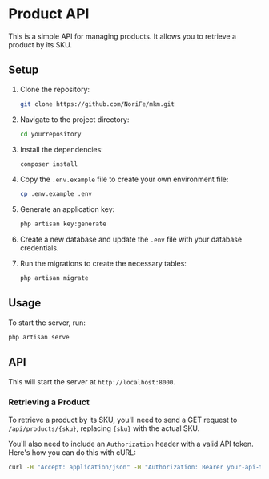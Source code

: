 # Product API

This is a simple API for managing products. It allows you to retrieve a product by its SKU.

## Setup

1. Clone the repository:

    ```bash
    git clone https://github.com/NoriFe/mkm.git
    ```

2. Navigate to the project directory:

    ```bash
    cd yourrepository
    ```

3. Install the dependencies:

    ```bash
    composer install
    ```

4. Copy the `.env.example` file to create your own environment file:

    ```bash
    cp .env.example .env
    ```

5. Generate an application key:

    ```bash
    php artisan key:generate
    ```

6. Create a new database and update the `.env` file with your database credentials.

7. Run the migrations to create the necessary tables:

    ```bash
    php artisan migrate
    ```



## Usage

To start the server, run:

```bash
php artisan serve
```

## API

This will start the server at `http://localhost:8000`.

### Retrieving a Product

To retrieve a product by its SKU, you'll need to send a GET request to `/api/products/{sku}`, replacing `{sku}` with the actual SKU. 

You'll also need to include an `Authorization` header with a valid API token. Here's how you can do this with cURL:

```bash
curl -H "Accept: application/json" -H "Authorization: Bearer your-api-token" http://localhost:8000/api/products/your-sku